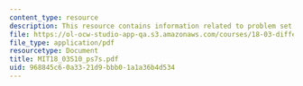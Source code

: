 ```yaml
---
content_type: resource
description: This resource contains information related to problem set 7.
file: https://ol-ocw-studio-app-qa.s3.amazonaws.com/courses/18-03-differential-equations-spring-2010/968845c60a3321d9bbb01a1a36b4d534_MIT18_03S10_ps7s.pdf
file_type: application/pdf
resourcetype: Document
title: MIT18_03S10_ps7s.pdf
uid: 968845c6-0a33-21d9-bbb0-1a1a36b4d534
---
```

